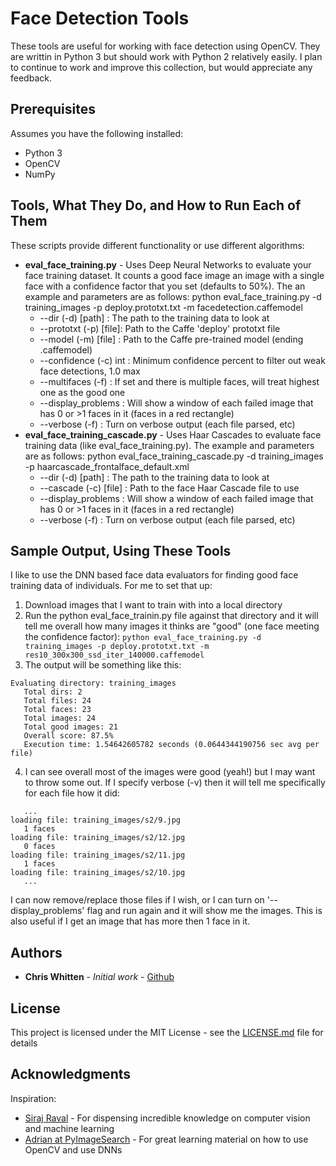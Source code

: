 # Face Detection Tools

These tools are useful for working with face detection using OpenCV. They are writtin in Python 3 but should work with Python 2 relatively easily. I plan to continue to work and improve this collection, but would appreciate any feedback.


## Prerequisites

Assumes you have the following installed:
* Python 3
* OpenCV
* NumPy

## Tools, What They Do, and How to Run Each of Them

These scripts provide different functionality or use different algorithms:
* **eval_face_training.py** - Uses Deep Neural Networks to evaluate your face training dataset. It counts a good face image an image with a single face with a confidence factor that you set (defaults to 50%). The an example and parameters are as follows: python eval_face_training.py -d training_images -p deploy.prototxt.txt -m facedetection.caffemodel
  * --dir (-d) [path]     : The path to the training data to look at
  * --prototxt (-p) [file]: Path to the Caffe 'deploy' prototxt file
  * --model (-m) [file]   : Path to the Caffe pre-trained model (ending .caffemodel)
  * --confidence (-c) int : Minimum confidence percent to filter out weak face detections, 1.0 max
  * --multifaces (-f)     : If set and there is multiple faces, will treat highest one as the good one
  * --display_problems    : Will show a window of each failed image that has 0 or >1 faces in it (faces in a red rectangle)
  * --verbose (-f)        : Turn on verbose output (each file parsed, etc)
* **eval_face_training_cascade.py** - Uses Haar Cascades to evaluate face training data (like eval_face_training.py). The example and parameters are as follows: python eval_face_training_cascade.py -d training_images -p haarcascade_frontalface_default.xml
  * --dir (-d) [path]     : The path to the training data to look at
  * --cascade (-c) [file] : Path to the face Haar Cascade file to use
  * --display_problems    : Will show a window of each failed image that has 0 or >1 faces in it (faces in a red rectangle)
  * --verbose (-f)        : Turn on verbose output (each file parsed, etc)
  
## Sample Output, Using These Tools

I like to use the DNN based face data evaluators for finding good face training data of individuals. For me to set that up:
1. Download images that I want to train with into a local directory
2. Run the python eval_face_trainin.py file against that directory and it will tell me overall how many images it thinks are "good" (one face meeting the confidence factor): 
`python eval_face_training.py -d training_images -p deploy.prototxt.txt -m res10_300x300_ssd_iter_140000.caffemodel`
3. The output will be something like this:
```
Evaluating directory: training_images
   Total dirs: 2
   Total files: 24
   Total faces: 23
   Total images: 24
   Total good images: 21
   Overall score: 87.5%
   Execution time: 1.54642605782 seconds (0.0644344190756 sec avg per file)
```
4. I can see overall most of the images were good (yeah!) but I may want to throw some out. If I specify verbose (-v) then it will tell me specifically for each file how it did:
```
   ...
loading file: training_images/s2/9.jpg
   1 faces
loading file: training_images/s2/12.jpg
   0 faces
loading file: training_images/s2/11.jpg
   1 faces
loading file: training_images/s2/10.jpg
   ...
 ```
I can now remove/replace those files if I wish, or I can turn on '--display_problems' flag and run again and it will show me the images. This is also useful if I get an image that has more then 1 face in it.

## Authors

* **Chris Whitten** - *Initial work* - [Github](https://github.com/whit1206)

## License

This project is licensed under the MIT License - see the [LICENSE.md](LICENSE.md) file for details

## Acknowledgments
Inspiration:
* [Siraj Raval](https://www.youtube.com/channel/UCWN3xxRkmTPmbKwht9FuE5A) - For dispensing incredible knowledge on computer vision and machine learning
* [Adrian at PyImageSearch](http://www.pyimagesearch.com) - For great learning material on how to use OpenCV and use DNNs
